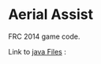 Aerial Assist
============

FRC 2014 game code.

Link to 
[java Files](src/edu/wpi/first/wpilibj/templates) 
:
